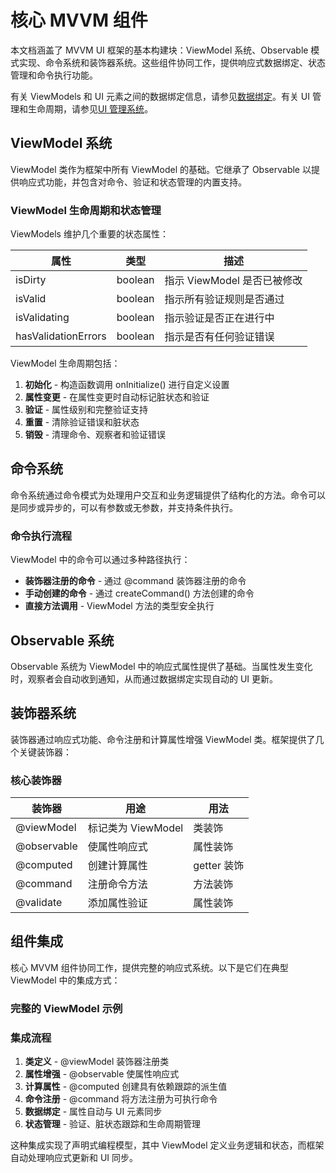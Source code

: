 # 核心 MVVM 组件

本文档涵盖了 MVVM UI 框架的基本构建块：ViewModel 系统、Observable 模式实现、命令系统和装饰器系统。这些组件协同工作，提供响应式数据绑定、状态管理和命令执行功能。

有关 ViewModels 和 UI 元素之间的数据绑定信息，请参见[数据绑定](04-03-02-02-data-binding.md)。有关 UI 管理和生命周期，请参见[UI 管理系统](04-03-03-ui-management-system.md)。

## ViewModel 系统

ViewModel 类作为框架中所有 ViewModel 的基础。它继承了 Observable 以提供响应式功能，并包含对命令、验证和状态管理的内置支持。

### ViewModel 生命周期和状态管理

ViewModels 维护几个重要的状态属性：

| 属性 | 类型 | 描述 |
|------|------|------|
| isDirty | boolean | 指示 ViewModel 是否已被修改 |
| isValid | boolean | 指示所有验证规则是否通过 |
| isValidating | boolean | 指示验证是否正在进行中 |
| hasValidationErrors | boolean | 指示是否有任何验证错误 |

ViewModel 生命周期包括：

1. **初始化** - 构造函数调用 onInitialize() 进行自定义设置
2. **属性变更** - 在属性变更时自动标记脏状态和验证
3. **验证** - 属性级别和完整验证支持
4. **重置** - 清除验证错误和脏状态
5. **销毁** - 清理命令、观察者和验证错误

## 命令系统

命令系统通过命令模式为处理用户交互和业务逻辑提供了结构化的方法。命令可以是同步或异步的，可以有参数或无参数，并支持条件执行。

### 命令执行流程

ViewModel 中的命令可以通过多种路径执行：

- **装饰器注册的命令** - 通过 @command 装饰器注册的命令
- **手动创建的命令** - 通过 createCommand() 方法创建的命令
- **直接方法调用** - ViewModel 方法的类型安全执行

## Observable 系统

Observable 系统为 ViewModel 中的响应式属性提供了基础。当属性发生变化时，观察者会自动收到通知，从而通过数据绑定实现自动的 UI 更新。

## 装饰器系统

装饰器通过响应式功能、命令注册和计算属性增强 ViewModel 类。框架提供了几个关键装饰器：

### 核心装饰器

| 装饰器 | 用途 | 用法 |
|--------|------|------|
| @viewModel | 标记类为 ViewModel | 类装饰 |
| @observable | 使属性响应式 | 属性装饰 |
| @computed | 创建计算属性 | getter 装饰 |
| @command | 注册命令方法 | 方法装饰 |
| @validate | 添加属性验证 | 属性装饰 |

## 组件集成

核心 MVVM 组件协同工作，提供完整的响应式系统。以下是它们在典型 ViewModel 中的集成方式：

### 完整的 ViewModel 示例

### 集成流程

1. **类定义** - @viewModel 装饰器注册类
2. **属性增强** - @observable 使属性响应式
3. **计算属性** - @computed 创建具有依赖跟踪的派生值
4. **命令注册** - @command 将方法注册为可执行命令
5. **数据绑定** - 属性自动与 UI 元素同步
6. **状态管理** - 验证、脏状态跟踪和生命周期管理

这种集成实现了声明式编程模型，其中 ViewModel 定义业务逻辑和状态，而框架自动处理响应式更新和 UI 同步。